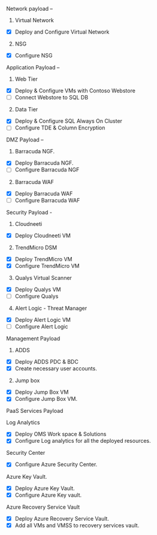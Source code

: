 Network payload –

1.	Virtual Network
- [x] Deploy and Configure Virtual Network

2.	NSG
- [x] Configure NSG

Application Payload –
1.	Web Tier
- [x] Deploy & Configure VMs with Contoso Webstore
- [ ] Connect Webstore to SQL DB
2.	Data Tier
- [x] Deploy & Configure SQL Always On Cluster
- [ ] Configure TDE & Column Encryption

DMZ  Payload –
1.	Barracuda NGF.
- [x] Deploy Barracuda NGF.
- [ ] Configure Barracuda NGF
2.	Barracuda WAF
- [x] Deploy Barracuda WAF
- [ ] Configure Barracuda WAF

Security Payload -

1.	Cloudneeti
- [x] Deploy Cloudneeti VM
                                                                        
2.	TrendMicro DSM
- [x] Deploy TrendMicro VM
- [x] Configure TrendMicro VM

3.	Qualys Virtual Scanner
- [x] Deploy Qualys VM
- [ ] Configure Qualys
4.	Alert Logic - Threat Manager
- [x] Deploy Alert Logic VM
- [ ] Configure Alert Logic

Management Payload 

1.	ADDS
- [x] Deploy ADDS PDC & BDC
- [x] Create necessary user accounts.
2.	Jump box
- [x] Deploy Jump Box VM
- [x] Configure Jump Box VM.

PaaS Services Payload

Log Analytics
- [x] Deploy OMS Work space & Solutions
- [x] Configure Log analytics for all the deployed resources.

Security Center
- [x] Configure Azure Security Center.

Azure Key Vault.
- [x] Deploy Azure Key Vault.
- [x] Configure Azure Key vault.

Azure Recovery Service Vault
- [x] Deploy Azure Recovery Service Vault.
- [x] Add all VMs and VMSS to recovery services vault.
